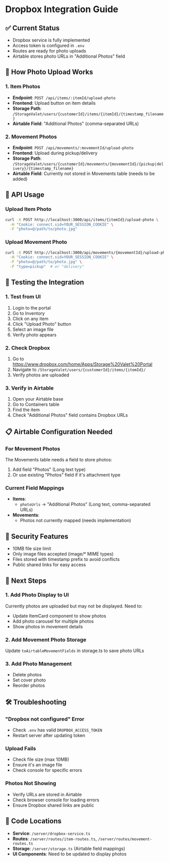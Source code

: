 # Dropbox Integration Guide

## ✅ Current Status
- Dropbox service is fully implemented
- Access token is configured in `.env`
- Routes are ready for photo uploads
- Airtable stores photo URLs in "Additional Photos" field

## 📸 How Photo Upload Works

### 1. **Item Photos**
- **Endpoint**: `POST /api/items/:itemId/upload-photo`
- **Frontend**: Upload button on item details
- **Storage Path**: `/StorageValet/users/{customerId}/items/{itemId}/{timestamp_filename}`
- **Airtable Field**: "Additional Photos" (comma-separated URLs)

### 2. **Movement Photos**
- **Endpoint**: `POST /api/movements/:movementId/upload-photo`
- **Frontend**: Upload during pickup/delivery
- **Storage Path**: `/StorageValet/users/{customerId}/movements/{movementId}/{pickup|delivery}/{timestamp_filename}`
- **Airtable Field**: Currently not stored in Movements table (needs to be added)

## 🔧 API Usage

### Upload Item Photo
```bash
curl -X POST http://localhost:3000/api/items/{itemId}/upload-photo \
  -H "Cookie: connect.sid=YOUR_SESSION_COOKIE" \
  -F "photo=@/path/to/photo.jpg"
```

### Upload Movement Photo
```bash
curl -X POST http://localhost:3000/api/movements/{movementId}/upload-photo \
  -H "Cookie: connect.sid=YOUR_SESSION_COOKIE" \
  -F "photo=@/path/to/photo.jpg" \
  -F "type=pickup"  # or "delivery"
```

## 🎯 Testing the Integration

### 1. Test from UI
1. Login to the portal
2. Go to Inventory
3. Click on any item
4. Click "Upload Photo" button
5. Select an image file
6. Verify photo appears

### 2. Check Dropbox
1. Go to https://www.dropbox.com/home/Apps/Storage%20Valet%20Portal
2. Navigate to `/StorageValet/users/{customerId}/items/{itemId}/`
3. Verify photos are uploaded

### 3. Verify in Airtable
1. Open your Airtable base
2. Go to Containers table
3. Find the item
4. Check "Additional Photos" field contains Dropbox URLs

## 📋 Airtable Configuration Needed

### For Movement Photos
The Movements table needs a field to store photos:
1. Add field "Photos" (Long text type)
2. Or use existing "Photos" field if it's attachment type

### Current Field Mappings
- **Items**: 
  - `photoUrls` → "Additional Photos" (Long text, comma-separated URLs)
- **Movements**: 
  - Photos not currently mapped (needs implementation)

## 🔐 Security Features
- 10MB file size limit
- Only image files accepted (image/* MIME types)
- Files stored with timestamp prefix to avoid conflicts
- Public shared links for easy access

## 🚀 Next Steps

### 1. Add Photo Display to UI
Currently photos are uploaded but may not be displayed. Need to:
- Update ItemCard component to show photos
- Add photo carousel for multiple photos
- Show photos in movement details

### 2. Add Movement Photo Storage
Update `toAirtableMovementFields` in storage.ts to save photo URLs

### 3. Add Photo Management
- Delete photos
- Set cover photo
- Reorder photos

## 🛠️ Troubleshooting

### "Dropbox not configured" Error
- Check `.env` has valid `DROPBOX_ACCESS_TOKEN`
- Restart server after updating token

### Upload Fails
- Check file size (max 10MB)
- Ensure it's an image file
- Check console for specific errors

### Photos Not Showing
- Verify URLs are stored in Airtable
- Check browser console for loading errors
- Ensure Dropbox shared links are public

## 📝 Code Locations
- **Service**: `/server/dropbox-service.ts`
- **Routes**: `/server/routes/item-routes.ts`, `/server/routes/movement-routes.ts`
- **Storage**: `/server/storage.ts` (Airtable field mappings)
- **UI Components**: Need to be updated to display photos